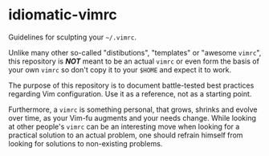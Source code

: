 idiomatic-vimrc
===============
Guidelines for sculpting your `~/.vimrc`.

Unlike many other so-called "distibutions", "templates" or "awesome `vimrc`", this repository is ***NOT*** meant to be an actual `vimrc` or even form the basis of your own `vimrc` so don't copy it to your `$HOME` and expect it to work.

The purpose of this repository is to document battle-tested best practices regarding Vim configuration. Use it as a reference, not as a starting point.

Furthermore, a `vimrc` is something personal, that grows, shrinks and evolve over time, as your Vim-fu augments and your needs change. While looking at other people's `vimrc` can be an interesting move when looking for a practical solution to an actual problem, one should refrain himself from looking for solutions to non-existing problems.
